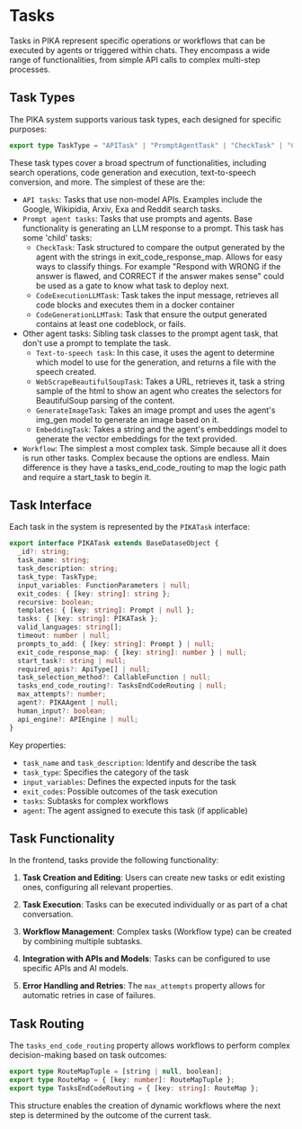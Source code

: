 # Tasks

Tasks in PIKA represent specific operations or workflows that can be executed by agents or triggered within chats. They encompass a wide range of functionalities, from simple API calls to complex multi-step processes.

## Task Types

The PIKA system supports various task types, each designed for specific purposes:

```typescript
export type TaskType = "APITask" | "PromptAgentTask" | "CheckTask" | "CodeGenerationLLMTask" | "CodeExecutionLLMTask" | "Workflow" | "EmbeddingTask" | "GenerateImageTask" | "TextToSpeechTask" | "WebScrapeBeautifulSoupTask";
```

These task types cover a broad spectrum of functionalities, including search operations, code generation and execution, text-to-speech conversion, and more. The simplest of these are the:
- `API tasks`: Tasks that use non-model APIs. Examples include the Google, Wikipidia, Arxiv, Exa and Reddit search tasks. 
- `Prompt agent tasks`: Tasks that use prompts and agents. Base functionality is generating an LLM response to a prompt. This task has some 'child' tasks:
  - `CheckTask`: Task structured to compare the output generated by the agent with the strings in exit_code_response_map. Allows for easy ways to classify things. For example "Respond with WRONG if the answer is flawed, and CORRECT if the answer makes sense" could be used as a gate to know what task to deploy next. 
  - `CodeExecutionLLMTask`: Task takes the input message, retrieves all code blocks and executes them in a docker container
  - `CodeGenerationLLMTask`: Task that ensure the output generated contains at least one codeblock, or fails. 
- Other agent tasks: Sibling task classes to the prompt agent task, that don't use a prompt to template the task. 
  - `Text-to-speech task`: In this case, it uses the agent to determine which model to use for the generation, and returns a file with the speech created. 
  - `WebScrapeBeautifulSoupTask`: Takes a URL, retrieves it, task a string sample of the html to show an agent who creates the selectors for BeautifulSoup parsing of the content. 
  - `GenerateImageTask`: Takes an image prompt and uses the agent's img_gen model to generate an image based on it. 
  - `EmbeddingTask`: Takes a string and the agent's embeddings model to generate the vector embeddings for the text provided. 
- `Workflow`: The simplest a most complex task. Simple because all it does is run other tasks. Complex because the options are endless. Main difference is they have a tasks_end_code_routing to map the logic path and require a start_task to begin it. 

## Task Interface

Each task in the system is represented by the `PIKATask` interface:

```typescript
export interface PIKATask extends BaseDataseObject {
  _id?: string;
  task_name: string;
  task_description: string;
  task_type: TaskType;
  input_variables: FunctionParameters | null;
  exit_codes: { [key: string]: string };
  recursive: boolean;
  templates: { [key: string]: Prompt | null };
  tasks: { [key: string]: PIKATask };
  valid_languages: string[];
  timeout: number | null;
  prompts_to_add: { [key: string]: Prompt } | null;
  exit_code_response_map: { [key: string]: number } | null;
  start_task?: string | null;
  required_apis?: ApiType[] | null;
  task_selection_method?: CallableFunction | null;
  tasks_end_code_routing?: TasksEndCodeRouting | null;
  max_attempts?: number;
  agent?: PIKAAgent | null;
  human_input?: boolean;
  api_engine?: APIEngine | null;
}
```

Key properties:
- `task_name` and `task_description`: Identify and describe the task
- `task_type`: Specifies the category of the task
- `input_variables`: Defines the expected inputs for the task
- `exit_codes`: Possible outcomes of the task execution
- `tasks`: Subtasks for complex workflows
- `agent`: The agent assigned to execute this task (if applicable)

## Task Functionality

In the frontend, tasks provide the following functionality:

1. **Task Creation and Editing**: Users can create new tasks or edit existing ones, configuring all relevant properties.

2. **Task Execution**: Tasks can be executed individually or as part of a chat conversation.

3. **Workflow Management**: Complex tasks (Workflow type) can be created by combining multiple subtasks.

4. **Integration with APIs and Models**: Tasks can be configured to use specific APIs and AI models.

5. **Error Handling and Retries**: The `max_attempts` property allows for automatic retries in case of failures.

## Task Routing

The `tasks_end_code_routing` property allows workflows to perform complex decision-making based on task outcomes:

```typescript
export type RouteMapTuple = [string | null, boolean];
export type RouteMap = { [key: number]: RouteMapTuple };
export type TasksEndCodeRouting = { [key: string]: RouteMap };
```

This structure enables the creation of dynamic workflows where the next step is determined by the outcome of the current task. 